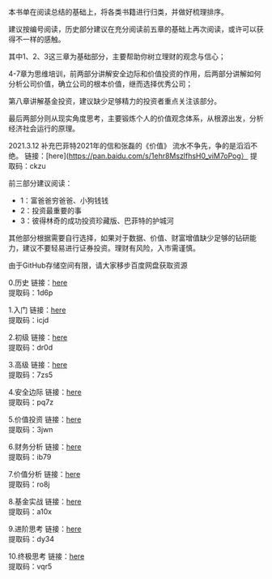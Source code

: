 本书单在阅读总结的基础上，将各类书籍进行归类，并做好梳理排序。

建议按编号阅读，历史部分建议在充分阅读前五章的基础上再次阅读，或许可以获得不一样的感触。

其中1、2、3这三章为基础部分，主要帮助你树立理财的观念与信心；

4-7章为思维培训，前两部分讲解安全边际和价值投资的作用，后两部分讲解如何分析公司价值，确立公司的根本价值，继而选择优秀公司；

第八章讲解基金投资，建议缺少足够精力的投资者重点关注该部分。

最后两部分则从现实角度思考，主要锻炼个人的价值观念体系，从根源出发，分析经济社会运行的原理。

2021.3.12 补充巴菲特2021年的信和张磊的《价值》
流水不争先，争的是滔滔不绝。
链接：[here](https://pan.baidu.com/s/1ehr8MszlfhsH0_viM7oPog） 
提取码：ckzu 

前三部分建议阅读：
- 1：富爸爸穷爸爸、小狗钱钱
- 2：投资最重要的事
- 3：彼得林奇的成功投资珍藏版、巴菲特的护城河

其他部分根据需要自行选择，如果对于数据、价值、财富增值缺少足够的钻研能力，建议不要轻易进行证券投资。理财有风险，入市需谨慎。

由于GitHub存储空间有限，请大家移步百度网盘获取资源

0.历史
链接：[here](https://pan.baidu.com/s/1OoQ7_sKWAUv406IhOx9a7Q)  
提取码：1d6p 

1.入门
链接：[here](https://pan.baidu.com/s/1X7JybrHT9BrCrnZidZJcJw)  
提取码：icjd

2.初级
链接：[here](https://pan.baidu.com/s/1xhyAhMKLUiskpBMWVuVLxQ)  
提取码：dr0d 

3.高级
链接：[here](https://pan.baidu.com/s/1FdzqojGHxWfku_gTiJsDbg)   
提取码：7zs5 

4.安全边际
链接：[here](https://pan.baidu.com/s/1q9wBD4kzkvutz9lUlLeJ7w)  
提取码：pq7z 

5.价值投资
链接：[here](https://pan.baidu.com/s/1lnsvBAAeKotaRj-WoEZefw)   
提取码：3jwn 

6.财务分析
链接：[here](https://pan.baidu.com/s/1OZC-vhaAwzzRj8RIRUz2Zw)  
提取码：ib79 

7.价值分析
链接：[here](https://pan.baidu.com/s/17l9O_rycQyN511aOHz3kXA)  
提取码：ro8j 

8.基金实战
链接：[here](https://pan.baidu.com/s/1iLjN8xkI_FPF21yWlC7hXg)  
提取码：a10x 

9.进阶思考
链接：[here](https://pan.baidu.com/s/1hp1oEmANlZcisP-KYh_wMQ)  
提取码：dy34 

10.终极思考
链接：[here](https://pan.baidu.com/s/1NTt8tuxFbYy3rHwd0Sg0hA)  
提取码：vqr5 

